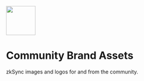 <img src="https://github.com/bxpana/zksync-community-brand-assets/blob/dc31b22b64e9ea93ea23db6ca0caa41d1107fa4f/zkSync/Era/zk-sync-era-dark.svg" height="80px">

# Community Brand Assets
zkSync images and logos for and from the community. 
